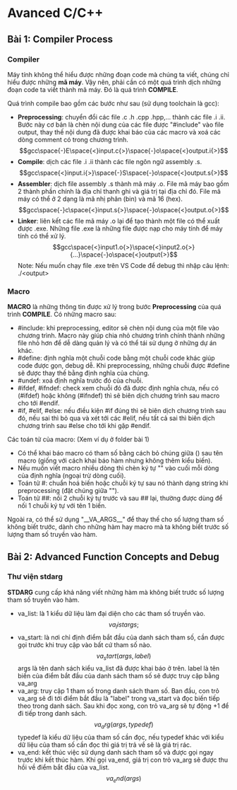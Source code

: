 # Avanced C/C++
## Bài 1: Compiler Process
### Compiler
Máy tính không thể hiểu được những đoạn code mà chúng ta viết, chúng chỉ hiểu được những **mã máy**. Vậy nên, phải cần có một quá trình dịch những đoạn code ta viết thành mã máy. Đó là quá trình **COMPILE**.

Quá trình compile bao gồm các bước như sau (sử dụng toolchain là gcc):
- **Preprocessing**: chuyển đổi các file .c .h .cpp .hpp,... thành các file .i .ii. Bước này cơ bản là chèn nội dung của các file được "#include" vào file output, thay thế nội dung đã được khai báo của các macro và xoá các dòng comment có trong chương trình.
$$gcc\space{-}E\space{<}input.c{>}\space{-}o\space{<}output.i{>}$$
- **Compile**: dịch các file .i .ii thành các file ngôn ngữ assembly .s.
$$gcc\space{<}input.i{>}\space{-}S\space{-}o\space{<}output.s{>}$$
- **Assembler**: dịch file assembly .s thành mã máy .o. File mã máy bao gồm 2 thành phần chính là địa chỉ thanh ghi và giá trị tại địa chỉ đó. File mã máy có thể ở 2 dạng là mã nhị phân (bin) và mã 16 (hex).
$$gcc\space{-}c\space{<}input.s{>}\space{-}o\space{<}output.o{>}$$
- **Linker**: liên kết các file mã máy .o lại để tạo thành một file có thể xuất được .exe. Những file .exe là những file được nạp cho máy tính để máy tính có thể xử lý.
$$gcc\space{<}input1.o{>}\space{<}input2.o{>}{...}\space{-}o\space{<}output{>}$$
Note: Nếu muốn chạy file .exe trên VS Code để debug thì nhập câu lệnh: ./\<output\>

### Macro
**MACRO** là những thông tin được xử lý trong bước **Preprocessing** của quá trình **COMPILE**. Có những macro sau:
- #include: khi preprocessing, editor sẽ chèn nội dung của một file vào chương trình. Macro này giúp chia nhỏ chương trình chính thành những file nhỏ hơn để dễ dàng quản lý và có thể tái sử dụng ở những dự án khác.
- #define: định nghĩa một chuỗi code bằng một chuỗi code khác giúp code được gọn, debug dễ. Khi preprocessing, những chuỗi được #define sẽ được thay thế bằng định nghĩa của chúng.
- #undef: xoá định nghĩa trước đó của chuỗi.
- #ifdef, #ifndef: check xem chuỗi đó đã được định nghĩa chưa, nếu có (#ifdef) hoặc không (#ifndef) thì sẽ biên dịch chương trình sau macro cho tới #endif.
- #if, #elif, #else: nếu điều kiện #if đúng thì sẽ biên dịch chương trình sau đó, nếu sai thì bỏ qua và xét tới các #elif, nếu tất cả sai thì biên dịch chương trình sau #else cho tới khi gặp #endif.

Các toán tử của macro: (Xem ví dụ ở folder bài 1)
- Có thể khai báo macro có tham số bằng cách bỏ chúng giữa () sau tên macro (giống với cách khai báo hàm nhưng không thêm kiểu biến).
- Nếu muốn viết macro nhiều dòng thì chèn ký tự "\" vào cuối mỗi dòng của định nghĩa (ngoại trừ dòng cuối).
- Toán tử #: chuẩn hoá biến hoặc chuỗi ký tự sau nó thành dạng string khi preprocessing (đặt chúng giữa "").
- Toán tử ##: nối 2 chuỗi ký tự trước và sau ## lại, thường được dùng để nối 1 chuỗi ký tự với tên 1 biến.

Ngoài ra, có thể sử dụng "\_\_VA_ARGS\_\_" để thay thế cho số lượng tham số không biết trước, dành cho những hàm hay macro mà ta không biết trước số lượng tham số truyền vào hàm.

## Bài 2: Advanced Function Concepts and Debug
### Thư viện stdarg
**STDARG** cung cấp khả năng viết những hàm mà không biết trước số lượng tham số truyền vào hàm.

- va_list: là 1 kiểu dữ liệu làm đại diện cho các tham số truyền vào.
$$va_list args;$$
- va_start: là nơi chỉ định điểm bắt đầu của danh sách tham số, cần được gọi trước khi truy cập vào bất cứ tham số nào.
$$va_start(args, label)$$
    args là tên danh sách kiểu va_list đã được khai báo ở trên.
    label là tên biến của điểm bắt đầu của danh sách tham số sẽ được truy cập bằng va_arg
- va_arg: truy cập 1 tham số trong danh sách tham số. Ban đầu, con trỏ va_arg sẽ đi tới điểm bắt đầu là "label" trong va_start và đọc biến tiếp theo trong danh sách. Sau khi đọc xong, con trỏ va_arg sẽ tự động +1 để đi tiếp trong danh sách.
$$va_arg(args, typedef)$$
    typedef là kiểu dữ liệu của tham số cần đọc, nếu typedef khác với kiểu dữ liệu của tham số cần đọc thì giá trị trả về sẽ là giá trị rác.
- va_end: kết thúc việc sử dụng danh sách tham số và được gọi ngay trước khi kết thúc hàm. Khi gọi va_end, giá trị con trỏ va_arg sẽ được thu hồi về điểm bắt đầu của va_list.
$$va_end(args)$$